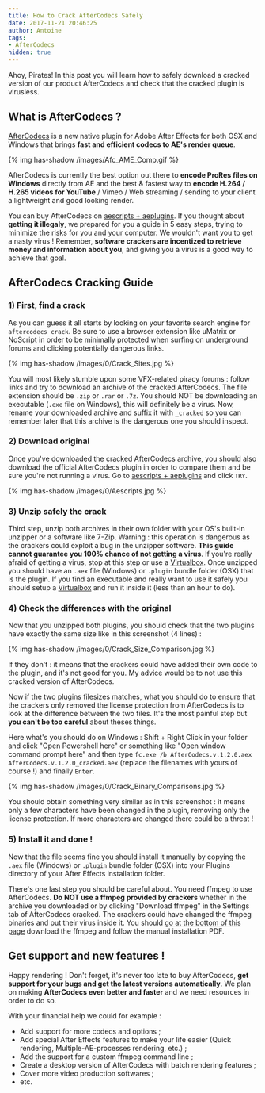 ```yaml
---
title: How to Crack AfterCodecs Safely
date: 2017-11-21 20:46:25
author: Antoine
tags:
- AfterCodecs
hidden: true
---
```

Ahoy, Pirates! In this post you will learn how to safely download a cracked version of our product AfterCodecs and check that the cracked plugin is virusless.

<!-- more -->

## What is AfterCodecs ?

[AfterCodecs](/aftercodecs/) is a new native plugin for Adobe After Effects for both OSX and Windows that brings **fast and efficient codecs to AE's render queue**.

{% img has-shadow /images/Afc_AME_Comp.gif %}

AfterCodecs is currently the best option out there to **encode ProRes files on Windows** directly from AE and the best & fastest way to **encode H.264 / H.265 videos for YouTube** / Vimeo / Web streaming / sending to your client a lightweight and good looking render.

You can buy AfterCodecs on [aescripts + aeplugins](https://aescripts.com/aftercodecs/). If you thought about **getting it illegaly**, we prepared for you a guide in 5 easy steps, trying to minimize the risks for you and your computer. We wouldn't want you to get a nasty virus ! Remember, **software crackers are incentized to retrieve money and information about you**, and giving you a virus is a good way to achieve that goal.

## AfterCodecs Cracking Guide

### 1) First, find a crack

As you can guess it all starts by looking on your favorite search engine for ``aftercodecs crack``. Be sure to use a browser extension like uMatrix or NoScript in order to be minimally protected when surfing on underground forums and clicking potentially dangerous links.

{% img has-shadow /images/0/Crack_Sites.jpg %}

You will most likely stumble upon some VFX-related piracy forums : follow links and try to download an archive of the cracked AfterCodecs. The file extension should be ``.zip`` or ``.rar`` or ``.7z``. You should NOT be downloading an executable (``.exe`` file on Windows), this will definitely be a virus. Now, rename your downloaded archive and suffix it with ``_cracked`` so you can remember later that this archive is the dangerous one you should inspect.

### 2) Download original

Once you've downloaded the cracked AfterCodecs archive, you should also download the official AfterCodecs plugin in order to compare them and be sure you're not running a virus. Go to [aescripts + aeplugins](https://aescripts.com/aftercodecs/) and click ``TRY``.

{% img has-shadow /images/0/Aescripts.jpg %}

### 3) Unzip safely the crack

Third step, unzip both archives in their own folder with your OS's built-in unzipper or a software like 7-Zip. Warning : this operation is dangerous as the crackers could exploit a bug in the unzipper software. **This guide cannot guarantee you 100% chance of not getting a virus**. If you're really afraid of getting a virus, stop at this step or use a [Virtualbox](https://www.virtualbox.org/). Once unzipped you should have an ``.aex`` file (Windows) or ``.plugin`` bundle folder (OSX) that is the plugin. If you find an executable and really want to use it safely you should setup a [Virtualbox](https://www.virtualbox.org/) and run it inside it (less than an hour to do).

### 4) Check the differences with the original

Now that you unzipped both plugins, you should check that the two plugins have exactly the same size like in this screenshot (4 lines) :

{% img has-shadow /images/0/Crack_Size_Comparison.jpg %}

If they don't : it means that the crackers could have added their own code to the plugin, and it's not good for you. My advice would be to not use this cracked version of AfterCodecs.

Now if the two plugins filesizes matches, what you should do to ensure that the crackers only removed the license protection from AfterCodecs is to look at the difference between the two files. It's the most painful step but **you can't be too careful** about theses things.

Here what's you should do on Windows : Shift + Right Click in your folder and click "Open Powershell here" or something like "Open window command prompt here" and then type ``fc.exe /b AfterCodecs.v.1.2.0.aex AfterCodecs.v.1.2.0_cracked.aex`` (replace the filenames with yours of course !) and finally ``Enter``.

{% img has-shadow /images/0/Crack_Binary_Comparisons.jpg %}

You should obtain something very similar as in this screenshot : it means only a few characters have been changed in the plugin, removing only the license protection. If more characters are changed there could be a threat !

### 5) Install it and done !
Now that the file seems fine you should install it manually by copying the ``.aex`` file (Windows) or ``.plugin`` bundle folder (OSX) into your Plugins directory of your After Effects installation folder.

There's one last step you should be careful about. You need ffmpeg to use AfterCodecs. **Do NOT use a ffmpeg provided by crackers** whether in the archive you downloaded or by clicking "Download ffmpeg" in the Settings tab of AfterCodecs cracked. The crackers could have changed the ffmpeg binaries and put their virus inside it. You should [go at the bottom of this page](https://aescripts.com/aftercodecs/) download the ffmpeg and follow the manual installation PDF.

## Get support and new features !

Happy rendering ! Don't forget, it's never too late to buy AfterCodecs, **get support for your bugs and get the latest versions automatically**. We plan on making **AfterCodecs even better and faster** and we need resources in order to do so.

With your financial help we could for example :
- Add support for more codecs and options ;
- Add special After Effects features to make your life easier (Quick rendering, Multiple-AE-processes rendering, etc.) ;
- Add the support for a custom ffmpeg command line ;
- Create a desktop version of AfterCodecs with batch rendering features ;
- Cover more video production softwares ;
- etc.
